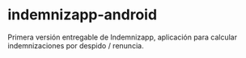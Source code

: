 # indemnizapp-android
Primera versión entregable de Indemnizapp, aplicación para calcular indemnizaciones por despido / renuncia.
